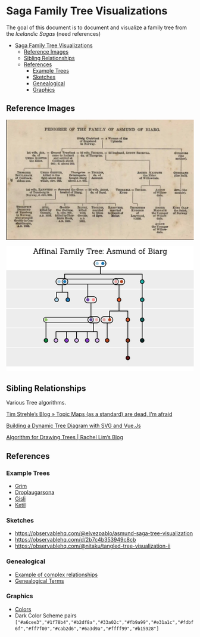 # Saga Family Tree Visualizations

The goal of this document is to document and visualize a family tree from the _Icelandic Sagas_ (need references)

- [Saga Family Tree Visualizations](#saga-family-tree-visualizations)
  - [Reference Images](#reference-images)
  - [Sibling Relationships](#sibling-relationships)
  - [References](#references)
    - [Example Trees](#example-trees)
    - [Sketches](#sketches)
    - [Genealogical](#genealogical)
    - [Graphics](#graphics)

## Reference Images

![](docs/images/asmund_tree.png)

![](docs/images/asmund_tree_20.png)

## Sibling Relationships

Various Tree algorithms.

[Tim Strehle’s Blog » Topic Maps (as a standard) are dead, I’m afraid](https://www.strehle.de/tim/weblog/archives/2015/06/14/1763)

[Building a Dynamic Tree Diagram with SVG and Vue.Js](https://javascriptweekly.com/link/65085/bb27aa4ba9)

[Algorithm for Drawing Trees | Rachel Lim’s Blog](https://rachel53461.wordpress.com/2014/04/20/algorithm-for-drawing-trees/)

## References

### Example Trees

- [Grim](http://www.familyecho.com/?p=CN4BS&c=b899bews5y&f=584050702172786993)
- [Droplaugarsona](http://www.familyecho.com/?p=CN4BS&c=b899bews5y&f=584050702172786993)
- [Gisli](https://www.familyecho.com/?p=START&c=sbkt6ol82x&f=668113241967122657)
- [Ketil](https://www.familyecho.com/?p=KJISO&c=will1jxco3&f=668113241967122657)

### Sketches

- https://observablehq.com/@elvezpablo/asmund-saga-tree-visualization
- https://observablehq.com/d/2b7c4b353949c8cb
- https://observablehq.com/@nitaku/tangled-tree-visualization-ii

### Genealogical

- [Example of complex relationships](https://www.genopro.com/tutorials/second-marriage/)
- [Genealogical Terms](https://support.ancestry.com/s/article/Glossary-of-genealogical-terms)

### Graphics

- [Colors](https://observablehq.com/@d3/color-schemes)
- Dark Color Scheme pairs `["#a6cee3","#1f78b4","#b2df8a","#33a02c","#fb9a99","#e31a1c","#fdbf6f","#ff7f00","#cab2d6","#6a3d9a","#ffff99","#b15928"]`
